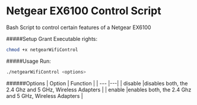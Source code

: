 Netgear EX6100 Control Script
======================

Bash Script to control certain features of a Netgear EX6100

#####Setup
Grant Executable rights:
```bash
chmod +x netgearWifiControl
```

#####Usage
Run:
```bash
./netgearWifiControl <options>
```
######Options
| Option        | Function                                               |
| --- |---|
| disable       |disables both, the 2.4 Ghz and 5 GHz, Wireless Adapters |
| enable        |enables both, the 2.4 Ghz and 5 GHz, Wireless Adapters |
